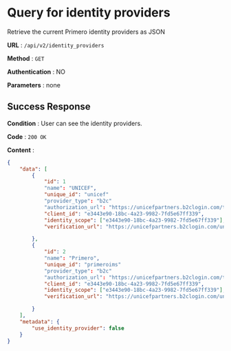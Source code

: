 # Query for identity providers

Retrieve the current Primero identity providers as JSON

**URL** : `/api/v2/identity_providers`

**Method** : `GET`

**Authentication** : NO

**Parameters** : none

## Success Response

**Condition** : User can see the identity providers.

**Code** : `200 OK`

**Content** :

```json
{
    "data": [
        {
            "id": 1
            "name": "UNICEF",
            "unique_id": "unicef"
            "provider_type": "b2c"
            "authorization_url": "https://unicefpartners.b2clogin.com/tfp/unicefpartners.onmicrosoft.com/B2C_1_PrimeroSignUpSignIn",
            "client_id": "e3443e90-18bc-4a23-9982-7fd5e67ff339",
            "identity_scope": ["e3443e90-18bc-4a23-9982-7fd5e67ff339"],
            "verification_url": "https://unicefpartners.b2clogin.com/unicefpartners.onmicrosoft.com/discovery/v2.0/keys?p=B2C_1_PrimeroSignUpSignIn"

        },
        {
            "id": 2
            "name": "Primero",
            "unique_id": "primeroims"
            "provider_type": "b2c"
            "authorization_url": "https://unicefpartners.b2clogin.com/tfp/unicefpartners.onmicrosoft.com/B2C_1_PrimeroSignUpSignIn",
            "client_id": "e3443e90-18bc-4a23-9982-7fd5e67ff339",
            "identity_scope": ["e3443e90-18bc-4a23-9982-7fd5e67ff339"],
            "verification_url": "https://unicefpartners.b2clogin.com/unicefpartners.onmicrosoft.com/discovery/v2.0/keys?p=B2C_1_PrimeroSignUpSignIn"

        }
    ],
    "metadata": {
        "use_identity_provider": false
    }
}
```
